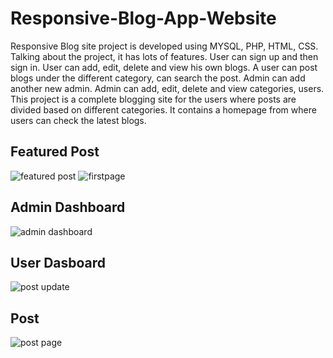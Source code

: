 # Responsive-Blog-App-Website<br/>
Responsive Blog site project is developed using MYSQL, PHP, HTML, CSS.  <br/>
Talking about the project, it has lots of features. User can sign up and then sign in. User can add, edit, delete 
and view his own blogs. A user can post blogs under the different category, can search the post. Admin can 
add another new admin. Admin can add, edit, delete and view categories, users.  This project is a complete blogging site for the users where posts are divided based on different categories. It 
contains a homepage from where users can check the latest blogs.  
## Featured Post
![featured post](https://github.com/stha1122/Responsive-Blog-App-Website/assets/122188963/1030d324-86c7-4c8a-bbec-1fcedb70d32e)
![firstpage](https://github.com/stha1122/Responsive-Blog-App-Website/assets/122188963/c9331d6e-19d6-4931-8b0d-532189581322)
## Admin Dashboard
![admin dashboard](https://github.com/stha1122/Responsive-Blog-App-Website/assets/122188963/9bdac26d-fac6-4f45-9e57-55e2f68102ef)
## User Dasboard
![post update](https://github.com/stha1122/Responsive-Blog-App-Website/assets/122188963/1572637d-4ebe-4490-89a6-eb36a5ab5ad7)
## Post
![post page](https://github.com/stha1122/Responsive-Blog-App-Website/assets/122188963/ee4c4324-9fa6-48f2-ae52-e11a8f0bccc6)

